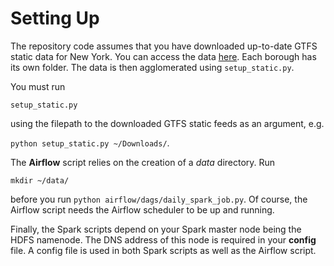 # Setting Up

The repository code assumes that you have downloaded up-to-date GTFS static data for New York. You can access the data [here](https://transitfeeds.com/p/mta). Each borough has its own folder. The data is then agglomerated using `setup_static.py`. 

You must run 

`setup_static.py` 

using the filepath to the downloaded GTFS static feeds as an argument, e.g. 

`python setup_static.py ~/Downloads/`. 

The **Airflow** script relies on the creation of a *data* directory. Run 

`mkdir ~/data/` 

before you run `python airflow/dags/daily_spark_job.py`. Of course, the Airflow script needs the Airflow scheduler to be up and running.

Finally, the Spark scripts depend on your Spark master node being the HDFS namenode. The DNS address of this node is required in your **config** file. A config file is used in both Spark scripts as well as the Airflow script. 
